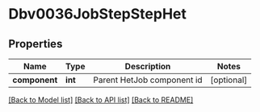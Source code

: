 # Dbv0036JobStepStepHet

## Properties
Name | Type | Description | Notes
------------ | ------------- | ------------- | -------------
**component** | **int** | Parent HetJob component id | [optional] 

[[Back to Model list]](../README.md#documentation-for-models) [[Back to API list]](../README.md#documentation-for-api-endpoints) [[Back to README]](../README.md)


